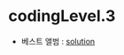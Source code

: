 # codingLevel.3
- 베스트 앨범 : [solution](https://github.com/dlrms6172/programmers_coding_test_practice/blob/master/src/programmers/coding/codingLevel3/best_album.java)
